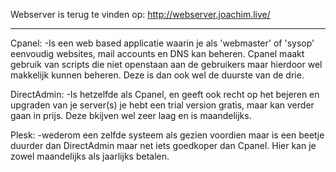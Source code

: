 Webserver is terug te vinden op: http://webserver.joachim.live/

---------------------------------

Cpanel:
	-Is een web based applicatie waarin je als 'webmaster' of 'sysop' eenvoudig websites, mail accounts en DNS kan beheren.
	Cpanel maakt gebruik van scripts die niet openstaan aan de gebruikers maar hierdoor wel makkelijk kunnen beheren.
	Deze is dan ook wel de duurste van de drie.

DirectAdmin:
	-Is hetzelfde als Cpanel, en geeft ook recht op het bejeren en upgraden van je server(s)
	je hebt een trial version gratis, maar kan verder gaan in prijs. Deze bkijven wel zeer laag en is maandelijks.

Plesk:
	-wederom een zelfde systeem als gezien voordien maar is een beetje duurder dan DirectAdmin maar  net iets goedkoper dan Cpanel.
	Hier kan je zowel maandelijks als jaarlijks betalen.
